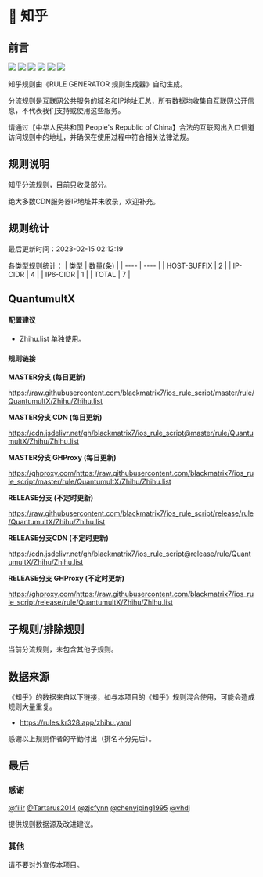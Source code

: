 # 🧸 知乎

## 前言

![](https://shields.io/badge/-移除重复规则-ff69b4) ![](https://shields.io/badge/-DOMAIN与DOMAIN--SUFFIX合并-green) ![](https://shields.io/badge/-DOMAIN--SUFFIX间合并-critical) ![](https://shields.io/badge/-DOMAIN与DOMAIN--KEYWORD合并-9cf) ![](https://shields.io/badge/-DOMAIN--SUFFIX与DOMAIN--KEYWORD合并-blue) ![](https://shields.io/badge/-IP--CIDR(6)合并-blueviolet) 

知乎规则由《RULE GENERATOR 规则生成器》自动生成。

分流规则是互联网公共服务的域名和IP地址汇总，所有数据均收集自互联网公开信息，不代表我们支持或使用这些服务。

请通过【中华人民共和国 People's Republic of China】合法的互联网出入口信道访问规则中的地址，并确保在使用过程中符合相关法律法规。

## 规则说明
知乎分流规则，目前只收录部分。

绝大多数CDN服务器IP地址并未收录，欢迎补充。

## 规则统计

最后更新时间：2023-02-15 02:12:19

各类型规则统计：
| 类型 | 数量(条)  | 
| ---- | ----  |
| HOST-SUFFIX | 2  | 
| IP-CIDR | 4  | 
| IP6-CIDR | 1  | 
| TOTAL | 7  | 


## QuantumultX 

#### 配置建议
- Zhihu.list 单独使用。

#### 规则链接
**MASTER分支 (每日更新)**

https://raw.githubusercontent.com/blackmatrix7/ios_rule_script/master/rule/QuantumultX/Zhihu/Zhihu.list

**MASTER分支 CDN (每日更新)**

https://cdn.jsdelivr.net/gh/blackmatrix7/ios_rule_script@master/rule/QuantumultX/Zhihu/Zhihu.list

**MASTER分支 GHProxy (每日更新)**

https://ghproxy.com/https://raw.githubusercontent.com/blackmatrix7/ios_rule_script/master/rule/QuantumultX/Zhihu/Zhihu.list

**RELEASE分支 (不定时更新)**

https://raw.githubusercontent.com/blackmatrix7/ios_rule_script/release/rule/QuantumultX/Zhihu/Zhihu.list

**RELEASE分支CDN (不定时更新)**

https://cdn.jsdelivr.net/gh/blackmatrix7/ios_rule_script@release/rule/QuantumultX/Zhihu/Zhihu.list

**RELEASE分支 GHProxy (不定时更新)**

https://ghproxy.com/https://raw.githubusercontent.com/blackmatrix7/ios_rule_script/release/rule/QuantumultX/Zhihu/Zhihu.list

## 子规则/排除规则


当前分流规则，未包含其他子规则。

## 数据来源

《知乎》的数据来自以下链接，如与本项目的《知乎》规则混合使用，可能会造成规则大量重复。

- https://rules.kr328.app/zhihu.yaml


感谢以上规则作者的辛勤付出（排名不分先后）。

## 最后

### 感谢

[@fiiir](https://github.com/fiiir) [@Tartarus2014](https://github.com/Tartarus2014) [@zjcfynn](https://github.com/zjcfynn) [@chenyiping1995](https://github.com/chenyiping1995) [@vhdj](https://github.com/vhdj)

提供规则数据源及改进建议。

### 其他

请不要对外宣传本项目。
